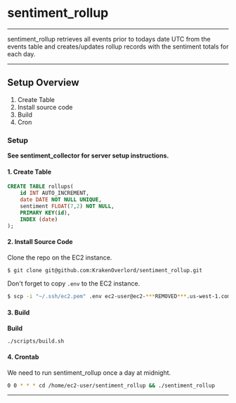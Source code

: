 # sentiment_rollup

---

sentiment_rollup retrieves all events prior to todays date UTC from the events table and creates/updates rollup records with the sentiment totals for each day.

---

## Setup Overview

1. Create Table
1. Install source code
1. Build
1. Cron

### Setup

**See sentiment_collector for server setup instructions.**


#### 1. Create Table

```sql
CREATE TABLE rollups(
    id INT AUTO_INCREMENT,
    date DATE NOT NULL UNIQUE,
    sentiment FLOAT(7,2) NOT NULL,
    PRIMARY KEY(id),
    INDEX (date)
);
```

#### 2. Install Source Code

Clone the repo on the EC2 instance.

```bash
$ git clone git@github.com:KrakenOverlord/sentiment_rollup.git
```

Don't forget to copy `.env` to the EC2 instance.

```bash
$ scp -i "~/.ssh/ec2.pem" .env ec2-user@ec2-***REMOVED***.us-west-1.compute.amazonaws.com:~/sentiment_rollup

```

#### 3. Build

**Build**

```bash
./scripts/build.sh
```

#### 4. Crontab
We need to run sentiment_rollup once a day at midnight. 

```bash
0 0 * * * cd /home/ec2-user/sentiment_rollup && ./sentiment_rollup
```

---
